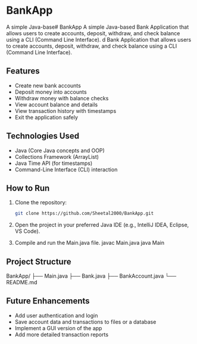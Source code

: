 # BankApp
A simple Java-base# BankApp
A simple Java-based Bank Application that allows users to create accounts, deposit, withdraw, and check balance using a CLI (Command Line Interface).
d Bank Application that allows users to create accounts, deposit, withdraw, and check balance using a CLI (Command Line Interface).

## Features
- Create new bank accounts
- Deposit money into accounts
- Withdraw money with balance checks
- View account balance and details
- View transaction history with timestamps
- Exit the application safely

## Technologies Used
- Java (Core Java concepts and OOP)
- Collections Framework (ArrayList)
- Java Time API (for timestamps)
- Command-Line Interface (CLI) interaction

## How to Run
1. Clone the repository:
   ```bash
   git clone https://github.com/Sheetal2000/BankApp.git
2. Open the project in your preferred Java IDE (e.g., IntelliJ IDEA, Eclipse, VS Code).

3. Compile and run the Main.java file.
   javac Main.java
   java Main

## Project Structure
BankApp/
├── Main.java
├── Bank.java
├── BankAccount.java
└── README.md


## Future Enhancements
- Add user authentication and login
- Save account data and transactions to files or a database
- Implement a GUI version of the app
- Add more detailed transaction reports  



